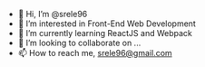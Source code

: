 - 👋 Hi, I’m @srele96
- 👀 I’m interested in Front-End Web Development
- 🌱 I’m currently learning ReactJS and Webpack
- 💞️ I’m looking to collaborate on ...
- 📫 How to reach me, srele96@gmail.com

<!---
srele96/srele96 is a ✨ special ✨ repository because its `README.md` (this file) appears on your GitHub profile.
You can click the Preview link to take a look at your changes.
--->
